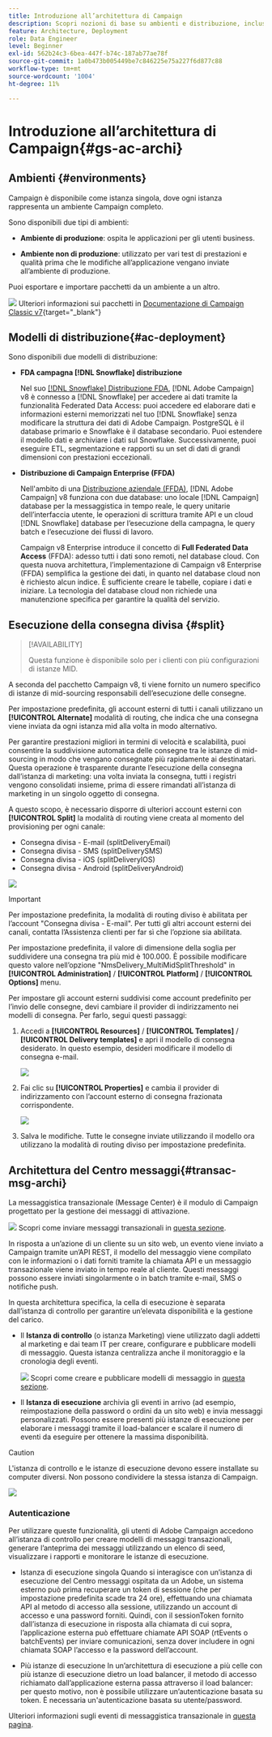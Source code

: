 ```yaml
---
title: Introduzione all’architettura di Campaign
description: Scopri nozioni di base su ambienti e distribuzione, incluso come creare rapporti su un ambiente di Campaign.
feature: Architecture, Deployment
role: Data Engineer
level: Beginner
exl-id: 562b24c3-6bea-447f-b74c-187ab77ae78f
source-git-commit: 1a0b473b005449be7c846225e75a227f6d877c88
workflow-type: tm+mt
source-wordcount: '1004'
ht-degree: 11%

---
```


# Introduzione all’architettura di Campaign{#gs-ac-archi}

## Ambienti {#environments}

Campaign è disponibile come istanza singola, dove ogni istanza rappresenta un ambiente Campaign completo.

Sono disponibili due tipi di ambienti:

* **Ambiente di produzione**: ospita le applicazioni per gli utenti business.

* **Ambiente non di produzione**: utilizzato per vari test di prestazioni e qualità prima che le modifiche all’applicazione vengano inviate all’ambiente di produzione.

Puoi esportare e importare pacchetti da un ambiente a un altro.

![](../assets/do-not-localize/book.png) Ulteriori informazioni sui pacchetti in [Documentazione di Campaign Classic v7](https://experienceleague.adobe.com/docs/campaign-classic/using/getting-started/administration-basics/working-with-data-packages.html){target="_blank"}

## Modelli di distribuzione{#ac-deployment}

Sono disponibili due modelli di distribuzione:

* **FDA campagna [!DNL Snowflake] distribuzione**

  Nel suo [[!DNL Snowflake] Distribuzione FDA](fda-deployment.md), [!DNL Adobe Campaign] v8 è connesso a [!DNL Snowflake] per accedere ai dati tramite la funzionalità Federated Data Access: puoi accedere ed elaborare dati e informazioni esterni memorizzati nel tuo [!DNL Snowflake] senza modificare la struttura dei dati di Adobe Campaign. PostgreSQL è il database primario e Snowflake è il database secondario. Puoi estendere il modello dati e archiviare i dati sul Snowflake. Successivamente, puoi eseguire ETL, segmentazione e rapporti su un set di dati di grandi dimensioni con prestazioni eccezionali.

* **Distribuzione di Campaign Enterprise (FFDA)**

  Nell&#39;ambito di una [Distribuzione aziendale (FFDA)](enterprise-deployment.md), [!DNL Adobe Campaign] v8 funziona con due database: uno locale [!DNL Campaign] database per la messaggistica in tempo reale, le query unitarie dell’interfaccia utente, le operazioni di scrittura tramite API e un cloud [!DNL Snowflake] database per l’esecuzione della campagna, le query batch e l’esecuzione dei flussi di lavoro.

  Campaign v8 Enterprise introduce il concetto di **Full Federated Data Access** (FFDA): adesso tutti i dati sono remoti, nel database cloud. Con questa nuova architettura, l’implementazione di Campaign v8 Enterprise (FFDA) semplifica la gestione dei dati, in quanto nel database cloud non è richiesto alcun indice. È sufficiente creare le tabelle, copiare i dati e iniziare. La tecnologia del database cloud non richiede una manutenzione specifica per garantire la qualità del servizio.

## Esecuzione della consegna divisa {#split}

>[!AVAILABILITY]
>
>Questa funzione è disponibile solo per i clienti con più configurazioni di istanze MID.

A seconda del pacchetto Campaign v8, ti viene fornito un numero specifico di istanze di mid-sourcing responsabili dell’esecuzione delle consegne.

Per impostazione predefinita, gli account esterni di tutti i canali utilizzano un **[!UICONTROL Alternate]** modalità di routing, che indica che una consegna viene inviata da ogni istanza mid alla volta in modo alternativo.

Per garantire prestazioni migliori in termini di velocità e scalabilità, puoi consentire la suddivisione automatica delle consegne tra le istanze di mid-sourcing in modo che vengano consegnate più rapidamente ai destinatari. Questa operazione è trasparente durante l’esecuzione della consegna dall’istanza di marketing: una volta inviata la consegna, tutti i registri vengono consolidati insieme, prima di essere rimandati all’istanza di marketing in un singolo oggetto di consegna.

A questo scopo, è necessario disporre di ulteriori account esterni con **[!UICONTROL Split]** la modalità di routing viene creata al momento del provisioning per ogni canale:

* Consegna divisa - E-mail (splitDeliveryEmail)
* Consegna divisa - SMS (splitDeliverySMS)
* Consegna divisa - iOS (splitDeliveryIOS)
* Consegna divisa - Android (splitDeliveryAndroid)

![](assets/splitted-delivery.png)

>[!IMPORTANT]
>
>Per impostazione predefinita, la modalità di routing diviso è abilitata per l’account &quot;Consegna divisa - E-mail&quot;. Per tutti gli altri account esterni dei canali, contatta l’Assistenza clienti per far sì che l’opzione sia abilitata.
>
>Per impostazione predefinita, il valore di dimensione della soglia per suddividere una consegna tra più mid è 100.000. È possibile modificare questo valore nell’opzione &quot;NmsDelivery_MultiMidSplitThreshold&quot; in **[!UICONTROL Administration]** / **[!UICONTROL Platform]** / **[!UICONTROL Options]** menu.

Per impostare gli account esterni suddivisi come account predefinito per l’invio delle consegne, devi cambiare il provider di indirizzamento nei modelli di consegna. Per farlo, segui questi passaggi:

1. Accedi a **[!UICONTROL Resources]** / **[!UICONTROL Templates]** / **[!UICONTROL Delivery templates]** e apri il modello di consegna desiderato. In questo esempio, desideri modificare il modello di consegna e-mail.

   ![](assets/split-default-list.png)

1. Fai clic su **[!UICONTROL Properties]** e cambia il provider di indirizzamento con l’account esterno di consegna frazionata corrispondente.

   ![](assets/split-default-delivery.png)

1. Salva le modifiche. Tutte le consegne inviate utilizzando il modello ora utilizzano la modalità di routing diviso per impostazione predefinita.

<!--In addition, you can select split external accounts as the default routing provider for all future delivery templates. To do this, change the value of the **[!UICONTROL xtkoption NmsBroadcast_DefaultProvider]** option to the name of the split account.

![](assets/split-default-options.png) -->

## Architettura del Centro messaggi{#transac-msg-archi}

La messaggistica transazionale (Message Center) è il modulo di Campaign progettato per la gestione dei messaggi di attivazione.

![](../assets/do-not-localize/glass.png) Scopri come inviare messaggi transazionali in [questa sezione](../send/transactional.md).

In risposta a un’azione di un cliente su un sito web, un evento viene inviato a Campaign tramite un’API REST, il modello del messaggio viene compilato con le informazioni o i dati forniti tramite la chiamata API e un messaggio transazionale viene inviato in tempo reale al cliente. Questi messaggi possono essere inviati singolarmente o in batch tramite e-mail, SMS o notifiche push.

In questa architettura specifica, la cella di esecuzione è separata dall’istanza di controllo per garantire un’elevata disponibilità e la gestione del carico.

* Il **Istanza di controllo** (o istanza Marketing) viene utilizzato dagli addetti al marketing e dai team IT per creare, configurare e pubblicare modelli di messaggio. Questa istanza centralizza anche il monitoraggio e la cronologia degli eventi.

  ![](../assets/do-not-localize/glass.png) Scopri come creare e pubblicare modelli di messaggio in [questa sezione](../send/transactional.md).

* Il **Istanza di esecuzione** archivia gli eventi in arrivo (ad esempio, reimpostazione della password o ordini da un sito web) e invia messaggi personalizzati. Possono essere presenti più istanze di esecuzione per elaborare i messaggi tramite il load-balancer e scalare il numero di eventi da eseguire per ottenere la massima disponibilità.

>[!CAUTION]
>
>L&#39;istanza di controllo e le istanze di esecuzione devono essere installate su computer diversi. Non possono condividere la stessa istanza di Campaign.

![](assets/messagecenter_diagram.png)

### Autenticazione

Per utilizzare queste funzionalità, gli utenti di Adobe Campaign accedono all’istanza di controllo per creare modelli di messaggi transazionali, generare l’anteprima dei messaggi utilizzando un elenco di seed, visualizzare i rapporti e monitorare le istanze di esecuzione.

* Istanza di esecuzione singola Quando si interagisce con un’istanza di esecuzione del Centro messaggi ospitata da un Adobe, un sistema esterno può prima recuperare un token di sessione (che per impostazione predefinita scade tra 24 ore), effettuando una chiamata API al metodo di accesso alla sessione, utilizzando un account di accesso e una password forniti.
Quindi, con il sessionToken fornito dall’istanza di esecuzione in risposta alla chiamata di cui sopra, l’applicazione esterna può effettuare chiamate API SOAP (rtEvents o batchEvents) per inviare comunicazioni, senza dover includere in ogni chiamata SOAP l’accesso e la password dell’account.

* Più istanze di esecuzione In un’architettura di esecuzione a più celle con più istanze di esecuzione dietro un load balancer, il metodo di accesso richiamato dall’applicazione esterna passa attraverso il load balancer: per questo motivo, non è possibile utilizzare un’autenticazione basata su token. È necessaria un&#39;autenticazione basata su utente/password.

Ulteriori informazioni sugli eventi di messaggistica transazionale in [questa pagina](../send/event-processing.md).
